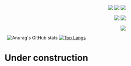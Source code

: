 <div align="right">
  
<img src="https://img.shields.io/badge/JavaScript-F7DF1E?style=for-the-badge&logo=javascript&logoColor=black"/></a>
<img src="https://img.shields.io/badge/CSS-1572B6?style=for-the-badge&logo=CSS3&logoColor=black"/></a>
<img src="https://img.shields.io/badge/React-61DAFB?style=for-the-badge&logo=React&logoColor=black"/></a>

</div>

<div align="right">
  
<img src="https://img.shields.io/badge/Node.js-339933?style=for-the-badge&logo=Node.js&logoColor=black"/></a>
<img src="https://img.shields.io/badge/MySQL-4479A1?style=for-the-badge&logo=MySQL&logoColor=black"/></a>

</div>

<div align="right">
  
<img src="https://img.shields.io/badge/Solidity-363636?style=for-the-badge&logo=Solidity&logoColor=black"/></a>

</div>
<div></div>
<div align ="center">
  
![Anurag's GitHub stats](https://github-readme-stats.vercel.app/api?username=NonamedBread&show_icons=true&theme=blueberry)
[![Top Langs](https://github-readme-stats.vercel.app/api/top-langs/?username=NonamedBread&langs_count=7&layout=compact&theme=dark)](https://github.com/NonamedBread/NonamedBread)



# Under construction
  
</div>
